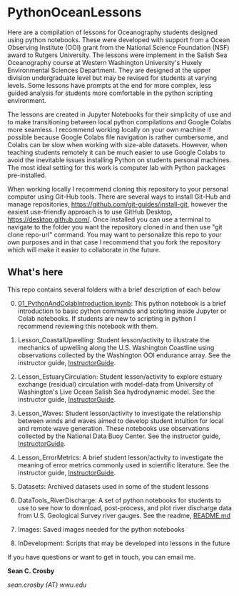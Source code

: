 # PythonOceanLessons

Here are a compilation of lessons for Oceanography students designed using python notebooks. These were developed with support from a Ocean Observing Institute (OOI) grant from the National Science Foundation (NSF) award to Rutgers University. The lessons were implement in the Salish Sea Oceanography course at Western Washington University's Huxely Environmental Sciences Department. They are designed at the upper division undergraduate level but may be revised for students at varying levels. Some lessons have prompts at the end for more complex, less guided analysis for students more comfortable in the python scripting environment.

The lessons are created in Jupyter Notebooks for their simplicity of use and to make transitioning between local python compilations and Google Colabs more seamless. I recommend working locally on your own machine if possible because Google Colabs file navigation is rather cumbersome, and Colabs can be slow when working with size-able datasets. However, when teaching students remotely it can be much easier to use Google Colabs to avoid the inevitable issues installing Python on students personal machines. The most ideal setting for this work is computer lab with Python packages pre-installed.

When working locally I recommend cloning this repository to your personal computer using Git-Hub tools. There are several ways to install Git-Hub and manage repositories, https://github.com/git-guides/install-git, however the easiest use-friendly approach is to use GitHub Desktop, https://desktop.github.com/. Once installed you can use a terminal to navigate to the folder you want the repository cloned in and then use "git clone repo-url" command. You may want to personalize this repo to your own purposes and in that case I recommend that you fork the repository which will make it easier to collaborate in the future.

## What's here

This repo contains several folders with a brief description of each below

0. [01_PythonAndColabIntroduction.ipynb](01_PythonAndColabIntroduction.ipynb): This python notebook is a brief introduction to basic python commands and scripting inside Jupyter or Colab notebooks. If students are new to scripting in python I recommend reviewing this notebook with them.

1. Lesson_CoastalUpwelling: Student lesson/activity to illustrate the mechanics of upwelling along the U.S. Washington Coastline using observations collected by the Washington OOI endurance array. See the instructor guide, [InstructorGuide](Lesson_CoastalUpwelling/02_InstructorGuide.md).

2. Lesson_EstuaryCirculation: Student lesson/activity to explore estuary exchange (residual) circulation with model-data from University of Washington's Live Ocean Salish Sea hydrodynamic model. See the instructor guide, [InstructorGuide](Lesson_EstuaryCirculation/04_InstructorGuide.md).

3. Lesson_Waves: Student lesson/activity to investigate the relationship between winds and waves aimed to develop student intuition for local and remote wave generation. These notebooks use observations collected by the National Data Buoy Center. See the instructor guide, [InstructorGuide](Lesson_Waves/03_InstructorGuide.md).

4. Lesson_ErrorMetrics: A brief student lesson/activity to investigate the meaning of error metrics commonly used in scientific literature. See the instructor guide, [InstructorGuide](Lesson_ErrorMetrics/02_InstructorGuide.md).

5. Datasets: Archived datasets used in some of the student lessons

6. DataTools_RiverDischarge: A set of python notebooks for students to use to see how to download, post-process, and plot river discharge data from U.S. Geological Survey river gauges. See the readme, [README.md](DataTools_RiverDischarge/README.md)

7. Images: Saved images needed for the python notebooks

8. InDevelopment: Scripts that may be developed into lessons in the future

If you have questions or want to get in touch, you can email me.

**Sean C. Crosby**

*sean.crosby (AT) wwu.edu*
